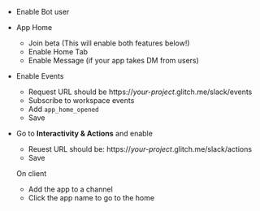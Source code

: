 - Enable Bot user
- App Home
  - Join beta (This will enable both features below!)
  - Enable Home Tab
  - Enable Message (if your app takes DM from users)
- Enable Events
  - Request URL should be https://*your-project*.glitch.me/slack/events
  - Subscribe to workspace events
  - Add `app_home_opened`
  - Save
- Go to **Interactivity & Actions** and enable
  - Reuest URL should be: https://*your-project*.glitch.me/slack/actions
  - Save
  
  
  On client
  - Add the app to a channel
  - Click the app name to go to the home